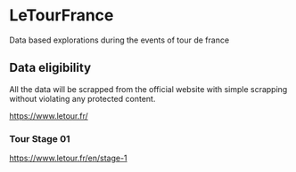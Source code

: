 # LeTourFrance
Data based explorations during the events of tour de france

## Data eligibility
All the data will be scrapped from the official website with simple scrapping without violating any protected content.

https://www.letour.fr/


### Tour Stage 01
https://www.letour.fr/en/stage-1